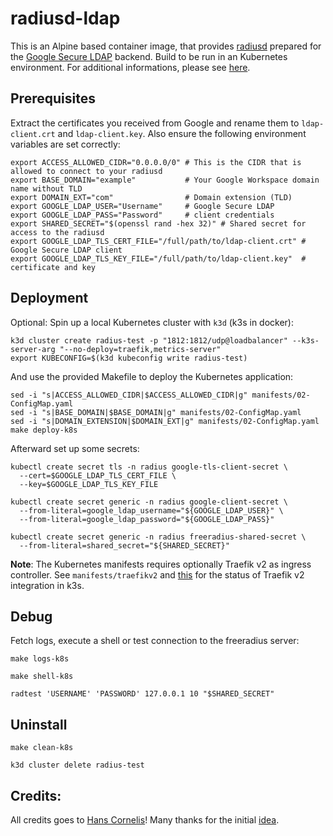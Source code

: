 # radiusd-ldap 

This is an Alpine based container image, that provides [radiusd](https://github.com/FreeRADIUS/freeradius-server)
prepared for the [Google Secure LDAP](https://support.google.com/a/answer/9048516?hl=en) backend.
Build to be run in an Kubernetes environment.
For additional informations, please see [here](https://support.google.com/a/answer/9089736?hl=en#zippy=%2Cfreeradius).

## Prerequisites

Extract the certificates you received from Google and rename them to `ldap-client.crt` and `ldap-client.key`.
Also ensure the following environment variables are set correctly:

```shell
export ACCESS_ALLOWED_CIDR="0.0.0.0/0" # This is the CIDR that is allowed to connect to your radiusd
export BASE_DOMAIN="example"           # Your Google Workspace domain name without TLD
export DOMAIN_EXT="com"                # Domain extension (TLD)
export GOOGLE_LDAP_USER="Username"     # Google Secure LDAP
export GOOGLE_LDAP_PASS="Password"     # client credentials
export SHARED_SECRET="$(openssl rand -hex 32)" # Shared secret for access to the radiusd
export GOOGLE_LDAP_TLS_CERT_FILE="/full/path/to/ldap-client.crt" # Google Secure LDAP client
export GOOGLE_LDAP_TLS_KEY_FILE="/full/path/to/ldap-client.key"  # certificate and key
```

## Deployment

Optional: Spin up a local Kubernetes cluster with `k3d` (k3s in docker):

```shell
k3d cluster create radius-test -p "1812:1812/udp@loadbalancer" --k3s-server-arg "--no-deploy=traefik,metrics-server"
export KUBECONFIG=$(k3d kubeconfig write radius-test)
```

And use the provided Makefile to deploy the Kubernetes application:

```shell
sed -i "s|ACCESS_ALLOWED_CIDR|$ACCESS_ALLOWED_CIDR|g" manifests/02-ConfigMap.yaml
sed -i "s|BASE_DOMAIN|$BASE_DOMAIN|g" manifests/02-ConfigMap.yaml
sed -i "s|DOMAIN_EXTENSION|$DOMAIN_EXT|g" manifests/02-ConfigMap.yaml
make deploy-k8s
```

Afterward set up some secrets:

```shell
kubectl create secret tls -n radius google-tls-client-secret \
  --cert=$GOOGLE_LDAP_TLS_CERT_FILE \
  --key=$GOOGLE_LDAP_TLS_KEY_FILE

kubectl create secret generic -n radius google-client-secret \
  --from-literal=google_ldap_username="${GOOGLE_LDAP_USER}" \
  --from-literal=google_ldap_password="${GOOGLE_LDAP_PASS}"

kubectl create secret generic -n radius freeradius-shared-secret \
  --from-literal=shared_secret="${SHARED_SECRET}"
```

**Note**:
The Kubernetes manifests requires optionally Traefik v2 as ingress controller.
See `manifests/traefikv2` and [this](https://github.com/k3s-io/k3s/issues/1141)
for the status of Traefik v2 integration in k3s.

## Debug

Fetch logs, execute a shell or test connection to the freeradius server:

```shell
make logs-k8s

make shell-k8s

radtest 'USERNAME' 'PASSWORD' 127.0.0.1 10 "$SHARED_SECRET"
```

## Uninstall

```shell
make clean-k8s

k3d cluster delete radius-test
```

## Credits:

All credits goes to [Hans Cornelis](https://github.com/hacor)!
Many thanks for the initial [idea](https://github.com/hacor/unifi-freeradius-ldap).
